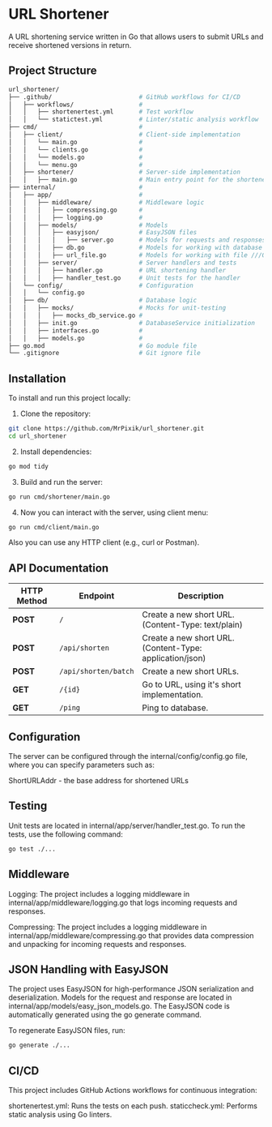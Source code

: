 # URL Shortener

A URL shortening service written in Go that allows users to submit URLs and receive shortened versions in return.

## Project Structure

```bash
url_shortener/
├── .github/                        # GitHub workflows for CI/CD
│   ├── workflows/                  #
│   │   ├── shortenertest.yml       # Test workflow
│   │   └── statictest.yml          # Linter/static analysis workflow
├── cmd/                            #
│   ├── client/                     # Client-side implementation
│   │   └── main.go                 #
│   │   └── clients.go              #
│   │   └── models.go               #
│   │   └── menu.go                 #
│   ├── shortener/                  # Server-side implementation
│   │   ├── main.go                 # Main entry point for the shortener service
├── internal/                       #
│   ├── app/                        #
│   │   ├── middleware/             # Middleware logic
│   │   │   ├── compressing.go      #     
│   │   │   ├── logging.go          #
│   │   ├── models/                 # Models
│   │   │   ├── easyjson/           # EasyJSON files
│   │   │   │   ├── server.go       # Models for requests and responses processing
│   │   │   ├── db.go               # Models for working with database client 
│   │   │   ├── url_file.go         # Models for working with file ///OUTDATED///
│   │   ├── server/                 # Server handlers and tests
│   │   │   ├── handler.go          # URL shortening handler
│   │   │   ├── handler_test.go     # Unit tests for the handler
│   └── config/                     # Configuration
│   │   └── config.go
│   ├── db/                         # Database logic
│   │   ├── mocks/                  # Mocks for unit-testing
│   │   │   ├── mocks_db_service.go # 
│   │   ├── init.go                 # DatabaseService initialization
│   │   ├── interfaces.go           #
│   │   ├── models.go               #
├── go.mod                          # Go module file
└── .gitignore                      # Git ignore file
```
## Installation

To install and run this project locally:

1. Clone the repository:

``` bash
git clone https://github.com/MrPixik/url_shortener.git
cd url_shortener
```
2. Install dependencies:

```bash
go mod tidy
```
3. Build and run the server:

```bash
go run cmd/shortener/main.go
```
4. Now you can interact with the server, using client menu:

```bash
go run cmd/client/main.go
```
Also you can use any HTTP client (e.g., curl or Postman).

## API Documentation

| HTTP Method | Endpoint                          | Description                                              |
|-------------|-----------------------------------|----------------------------------------------------------|
| **POST**    | `/`                               | Create a new short URL. (Content-Type: text/plain)       |
| **POST**    | `/api/shorten`                    | Create a new short URL. (Content-Type: application/json) |
| **POST**    | `/api/shorten/batch`              | Create a new short URLs.                                 |
| **GET**     | `/{id}`                           | Go to URL, using it's short implementation.              |
| **GET**     | `/ping`                           | Ping to database.                                        |


## Configuration

The server can be configured through the internal/config/config.go file, where you can specify parameters such as:

ShortURLAddr - the base address for shortened URLs

## Testing

Unit tests are located in internal/app/server/handler_test.go. To run the tests, use the following command:

```bash
go test ./...
```
## Middleware

Logging: The project includes a logging middleware in internal/app/middleware/logging.go that logs incoming requests and responses.

Compressing: The project includes a logging middleware in internal/app/middleware/compressing.go that provides data compression and unpacking for incoming requests and responses. 

## JSON Handling with EasyJSON

The project uses EasyJSON for high-performance JSON serialization and deserialization. Models for the request and response are located in internal/app/models/easy_json_models.go. The EasyJSON code is automatically generated using the go generate command.

To regenerate EasyJSON files, run:

```bash
go generate ./...
```
## CI/CD
This project includes GitHub Actions workflows for continuous integration:

shortenertest.yml: Runs the tests on each push.
staticcheck.yml: Performs static analysis using Go linters.

